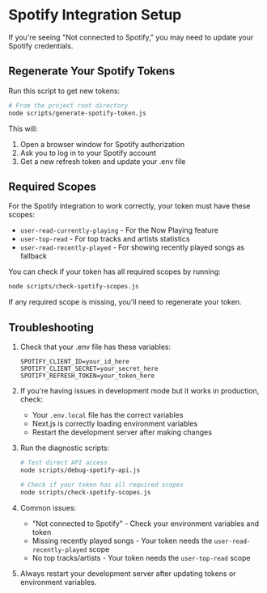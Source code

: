 # Spotify Integration Setup

If you're seeing "Not connected to Spotify," you may need to update your Spotify credentials.

## Regenerate Your Spotify Tokens

Run this script to get new tokens:

```bash
# From the project root directory
node scripts/generate-spotify-token.js
```

This will:
1. Open a browser window for Spotify authorization
2. Ask you to log in to your Spotify account
3. Get a new refresh token and update your .env file

## Required Scopes

For the Spotify integration to work correctly, your token must have these scopes:

- `user-read-currently-playing` - For the Now Playing feature
- `user-top-read` - For top tracks and artists statistics  
- `user-read-recently-played` - For showing recently played songs as fallback

You can check if your token has all required scopes by running:

```bash
node scripts/check-spotify-scopes.js
```

If any required scope is missing, you'll need to regenerate your token.

## Troubleshooting

1. Check that your .env file has these variables:
   ```
   SPOTIFY_CLIENT_ID=your_id_here
   SPOTIFY_CLIENT_SECRET=your_secret_here
   SPOTIFY_REFRESH_TOKEN=your_token_here
   ```

2. If you're having issues in development mode but it works in production, check:
   - Your `.env.local` file has the correct variables
   - Next.js is correctly loading environment variables
   - Restart the development server after making changes

3. Run the diagnostic scripts:
   ```bash
   # Test direct API access
   node scripts/debug-spotify-api.js
   
   # Check if your token has all required scopes
   node scripts/check-spotify-scopes.js
   ```

4. Common issues:
   - "Not connected to Spotify" - Check your environment variables and token
   - Missing recently played songs - Your token needs the `user-read-recently-played` scope
   - No top tracks/artists - Your token needs the `user-top-read` scope
   
5. Always restart your development server after updating tokens or environment variables.